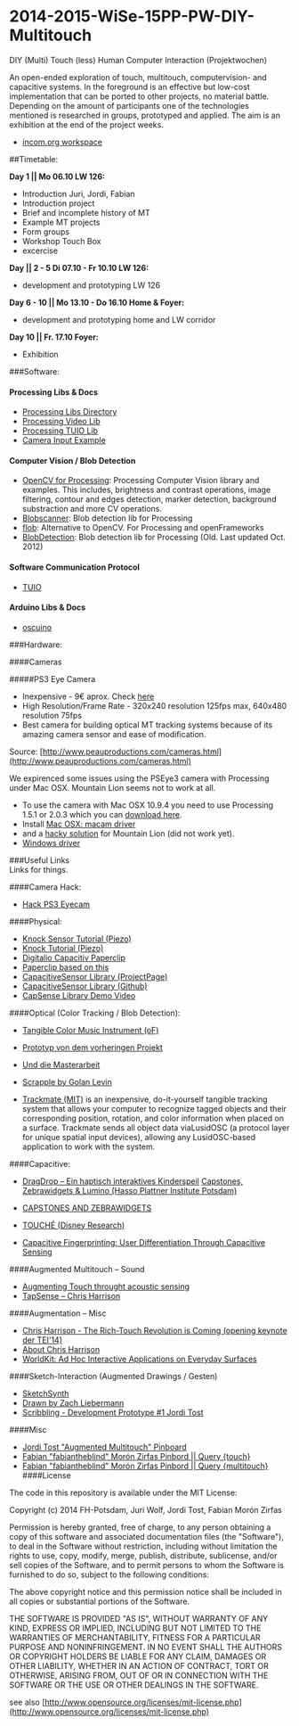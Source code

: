 2014-2015-WiSe-15PP-PW-DIY-Multitouch
=====================================

DIY (Multi) Touch (less) Human Computer Interaction (Projektwochen)  

An open-ended exploration of touch, multitouch, computervision- and capacitive systems. In the foreground is an effective but low-cost implementation that can be ported to other projects, no material battle. Depending on the amount of participants one of the technologies mentioned is researched in groups, prototyped and applied. The aim is an exhibition at the end of the project weeks.  

- [incom.org workspace](https://incom.org/workspace/5479)


##Timetable:   

__Day 1 || Mo 06.10 LW 126:__  

- Introduction Juri, Jordi, Fabian  
- Introduction project  
- Brief and incomplete history of MT  
- Example MT projects  
- Form groups
- Workshop Touch Box  
- excercise

__Day || 2 - 5 Di 07.10 - Fr 10.10 LW 126:__  

- development and prototyping LW 126

__Day 6 - 10 || Mo 13.10 - Do 16.10 Home & Foyer:__

- development and prototyping home and LW corridor

__Day 10 || Fr. 17.10 Foyer:__

- Exhibition 


###Software:

#### Processing Libs & Docs

- [Processing Libs Directory](http://processing.org/reference/libraries/)
- [Processing Video Lib](http://processing.org/reference/libraries/video/index.html)
- [Processing TUIO Lib](http://prdownloads.sourceforge.net/reactivision/TUIO_Processing-1.4.zip?download)
- [Camera Input Example](http://www.processing.org/reference/libraries/video/Capture.html)

#### Computer Vision / Blob Detection

- [OpenCV for Processing](https://github.com/atduskgreg/opencv-processing): Processing Computer Vision library and examples. This includes, brightness and contrast operations, image filtering, contour and edges detection, marker detection, background substraction and more CV operations.
- [Blobscanner](https://github.com/robdanet/blobscanner): Blob detection lib for Processing
- [flob](http://s373.net/code/flob/): Alternative to OpenCV. For Processing and openFrameworks
- [BlobDetection](http://www.v3ga.net/processing/BlobDetection/): Blob detection lib for Processing (Old. Last updated Oct. 2012)

#### Software Communication Protocol

- [TUIO](http://tuio.org/)

#### Arduino Libs & Docs  

- [oscuino](http://cnmat.berkeley.edu/oscuino)  

###Hardware:

####Cameras

#####PS3 Eye Camera
- Inexpensive - 9€ aprox. Check [here](http://www.amazon.de/dp/B000W3YQ1Y/ref=pe_386171_51767411_TE_M3T1_dp_1)
- High Resolution/Frame Rate - 320x240 resolution 125fps max, 640x480 resolution 75fps
- Best camera for building optical MT tracking systems because of its amazing camera sensor and ease of modification.

Source: [http://www.peauproductions.com/cameras.html](http://www.peauproductions.com/cameras.html)

We expirenced some issues using the PSEye3 camera with Processing under Mac OSX. Mountain Lion seems not to work at all.  
- To use the camera with Mac OSX 10.9.4 you need to use Processing 1.5.1 or 2.0.3 which you can [download here](https://code.google.com/p/processing/downloads/list).  
- Install [Mac OSX: macam driver](http://webcam-osx.sourceforge.net/)  
- and a [hacky solution](http://forum.processing.org/one/topic/ps3-eyecam-under-osx-10-8.html) for Mountain Lion (did not work yet).  
- [Windows driver](http://codelaboratories.com/products/eye/driver/)


###Useful Links   
Links for things.

####Camera Hack: 

- [Hack PS3 Eyecam](http://createdigitalmotion.com/2009/08/trick-out-your-ps3-eye-webcam-best-cam-for-vision-augmented-reality/)  

####Physical:

- [Knock Sensor Tutorial (Piezo)](http://www.arduino.cc/en/Tutorial/KnockSensor)  
- [Knock Tutorial (Piezo)](http://arduino.cc/en/Tutorial/Knock)  
- [Digitalio Capacitiv Paperclip](https://github.com/fabiantheblind/digitalio/tree/master/capacitive_touch_paperclip)  
- [Paperclip based on this](http://www.instructables.com/id/Turn-a-pencil-drawing-into-a-capacitive-sensor-for/?ALLSTEPS)
- [CapacitiveSensor Library (ProjectPage)](https://www.pjrc.com/teensy/td_libs_CapacitiveSensor.html)
- [CapacitiveSensor Library (Github)](https://github.com/PaulStoffregen/CapacitiveSensor)
- [CapSense Library Demo Video](https://www.youtube.com/watch?v=BHQPqQ_5ulc)

####Optical (Color Tracking / Blob Detection):

- [Tangible Color Music Instrument (oF)](http://www.creativeapplications.net/sound/tangible-color-music-instrument-openframeworks-sound/)
- [Prototyp von dem vorheringen Projekt](http://www.ryanraffa.com/parsons/thesis/category/prototypes/5-tangible-player/)
- [Und die Masterarbeit](http://www.ryanraffa.com/parsons/thesis/category/papers/)

- [Scrapple by Golan Levin](http://www.flong.com/projects/scrapple/)

- [Trackmate (MIT)](http://tangible.media.mit.edu/project/trackmate/) is an inexpensive, do-it-yourself tangible tracking system that allows your computer to recognize tagged objects and their corresponding position, rotation, and color information when placed on a surface. Trackmate sends all object data viaLusidOSC (a protocol layer for unique spatial input devices), allowing any LusidOSC-based application to work with the system.

####Capacitive: 
- [DragDrop – Ein haptisch interaktives Kinderspeil](http://www.designmadeingermany.de/2013/25478/)
[Capstones, Zebrawidgets & Lumino (Hasso Plattner Institute Potsdam)](http://www.hpi.uni-potsdam.de/baudisch/projects/lumino.html)
- [CAPSTONES AND ZEBRAWIDGETS](http://stefaniemueller.org/capstones-and-zebrawidgets/)

- [TOUCHÉ (Disney Research)](http://www.disneyresearch.com/project/touche-touch-and-gesture-sensing-for-the-real-world/)
- [Capacitive Fingerprinting: User Differentiation Through Capacitive Sensing](http://chrisharrison.net/index.php/Research/CapacitiveFingerprinting)

####Augmented Multitouch – Sound

- [Augmenting Touch throught acoustic sensing](http://plopesresearch.levelup.webfactional.com/?project=rich-touch-acoustics)
- [TapSense – Chris Harrison](http://www.cmu.edu/news/stories/archives/2011/october/oct19_tapsense.html)

####Augmentation – Misc

- [Chris Harrison - The Rich-Touch Revolution is Coming (opening keynote der TEI'14)](http://www.tei-conf.org/14/program/keynote_harrison.php)
- [About Chris Harrison](http://www.chrisharrison.net/index.php/Research/Welcome)
- [WorldKit: Ad Hoc Interactive Applications on Everyday Surfaces](http://chrisharrison.net/index.php/Research/WorldKit)

####Sketch-Interaction (Augmented Drawings / Gesten)
- [SketchSynth](http://www.creativeapplications.net/openframeworks/sketchsynth-drawable-user-interface-by-billy-keyes/)
- [Drawn by Zach Liebermann](https://www.youtube.com/watch?v=xwkGC-U8cU4)
- [Scribbling - Development Prototype #1 Jordi Tost](https://vimeo.com/82286680)

####Misc
- [Jordi Tost "Augmented Multitouch" Pinboard](http://www.pinterest.com/jorditost/augmented-multitouch/)
- [Fabian "fabiantheblind" Morón Zirfas Pinbord || Query {touch} ](https://pinboard.in/search/u:fabiantheblind?query=touch)  
- [Fabian "fabiantheblind" Morón Zirfas Pinbord || Query {multitouch} ](https://pinboard.in/search/u:fabiantheblind?query=multitouch)  
####License

The code in this repository is available under the MIT License:

Copyright (c)  2014 FH-Potsdam, Juri Wolf, Jordi Tost, Fabian Morón Zirfas  

Permission is hereby granted, free of charge, to any person obtaining a copy of this software and associated documentation files (the "Software"), to deal in the Software  without restriction, including without limitation the rights to use, copy, modify, merge, publish, distribute, sublicense, and/or sell copies of the Software, and to  permit persons to whom the Software is furnished to do so, subject to the following conditions:  

The above copyright notice and this permission notice shall be included in all copies or substantial portions of the Software.  

THE SOFTWARE IS PROVIDED "AS IS", WITHOUT WARRANTY OF ANY KIND, EXPRESS OR IMPLIED, INCLUDING BUT NOT LIMITED TO THE WARRANTIES OF MERCHANTABILITY, FITNESS FOR A  PARTICULAR PURPOSE AND NONINFRINGEMENT. IN NO EVENT SHALL THE AUTHORS OR COPYRIGHT HOLDERS BE LIABLE FOR ANY CLAIM, DAMAGES OR OTHER LIABILITY, WHETHER IN AN ACTION OF  CONTRACT, TORT OR OTHERWISE, ARISING FROM, OUT OF OR IN CONNECTION WITH THE SOFTWARE OR THE USE OR OTHER DEALINGS IN THE SOFTWARE.  

see also [http://www.opensource.org/licenses/mit-license.php](http://www.opensource.org/licenses/mit-license.php)  



